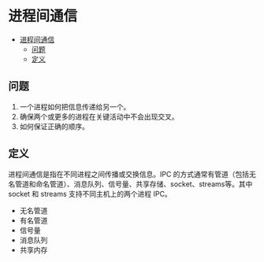 # 进程间通信
- [进程间通信](#进程间通信)
  - [问题](#问题)
  - [定义](#定义)
## 问题
1. 一个进程如何把信息传递给另一个。
2. 确保两个或更多的进程在关键活动中不会出现交叉。
3. 如何保证正确的顺序。

## 定义
进程间通信是指在不同进程之间传播或交换信息。IPC 的方式通常有管道（包括无名管道和命名管道）、消息队列、信号量、共享存储、socket、streams等。其中 socket 和 streams 支持不同主机上的两个进程 IPC。

* 无名管道
* 有名管道
* 信号量
* 消息队列
* 共享内存
